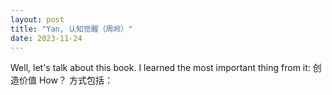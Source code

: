```yaml
---
layout: post
title: "Yan, 认知觉醒（周岭）"
date: 2023-11-24
---
```

Well, let's talk about this book. 
I learned the most important thing from it: 创造价值
How？ 方式包括：
